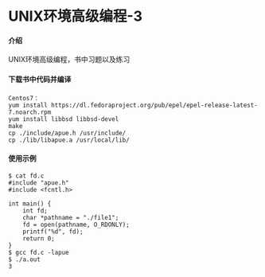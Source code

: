# UNIX环境高级编程-3

#### 介绍
UNIX环境高级编程，书中习题以及练习

#### 下载书中代码并编译

```shell
Centos7：
yum install https://dl.fedoraproject.org/pub/epel/epel-release-latest-7.noarch.rpm
yum install libbsd libbsd-devel
make
cp ./include/apue.h /usr/include/
cp ./lib/libapue.a /usr/local/lib/
```

#### 使用示例
```shell
$ cat fd.c
#include "apue.h"
#include <fcntl.h>

int main() {
    int fd;
    char *pathname = "./file1";
    fd = open(pathname, O_RDONLY);
    printf("%d", fd);
    return 0;
}
$ gcc fd.c -lapue
$ ./a.out
3
```
